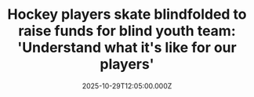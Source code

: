 ---
title: "Hockey players skate blindfolded to raise funds for blind youth team: 'Understand what it's like for our players'"
date: 2025-10-29T12:05:00.000Z
category: Human Kindness
externalLink: "https://www.goodgoodgood.co/articles/blindfolded-hockey-fundraiser"
image: ""
excerpt: "The event raises enough funds for the kids to learn how to play hockey every year.…"
---